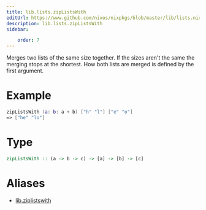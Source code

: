 ```yaml
---
title: lib.lists.zipListsWith
editUrl: https://www.github.com/nixos/nixpkgs/blob/master/lib/lists.nix#L613C5
description: lib.lists.zipListsWith
sidebar:

    order: 7
---
```


Merges two lists of the same size together. If the sizes aren't the same
the merging stops at the shortest. How both lists are merged is defined
by the first argument.

# Example

```nix
zipListsWith (a: b: a + b) ["h" "l"] ["e" "o"]
=> ["he" "lo"]
```

# Type

```haskell
zipListsWith :: (a -> b -> c) -> [a] -> [b] -> [c]
```


# Aliases

- [lib.ziplistswith](/nix-doc-comments/reference/lib/lib-ziplistswith)


